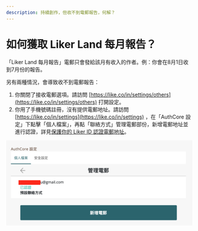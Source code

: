 ```yaml
---
description: 持續創作，但收不到電郵報告，何解？
---
```


# 如何獲取 Liker Land 每月報告？

「Liker Land 每月報告」電郵只會發給該月有收入的作者。例：你會在8月1日收到7月份的報告。

另有兩種情況，會導致收不到電郵報告：

1. 你關閉了接收電郵選項。請訪問 [https://like.co/in/settings/others](https://like.co/in/settings/others) 打開設定。
2. 你用了手機號碼註冊，沒有提供電郵地址。請訪問 [https://like.co/in/settings](https://like.co/in/settings) ，在「AuthCore 設定」下點擊「個人檔案」，再點「聯絡方式」管理電郵部份，新增電郵地址並進行認證，詳見[保護你的 Liker ID 認證電郵地址](https://docs.like.co/v/zh/user-guide/liker-id/verifying-email-address#ren-zheng-dian-you-di-zhi)。

![](../../.gitbook/assets/monthly-report-email-setting.png)

